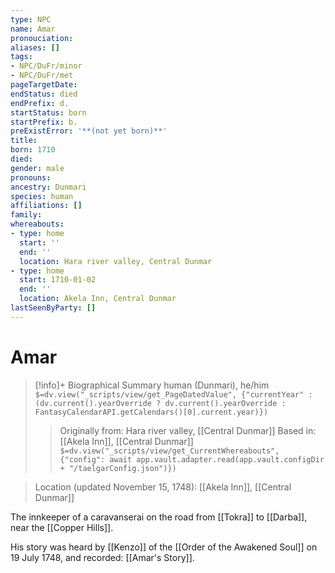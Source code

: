 ```yaml
---
type: NPC
name: Amar
pronouciation:
aliases: []
tags:
- NPC/DuFr/minor
- NPC/DuFr/met
pageTargetDate:
endStatus: died
endPrefix: d.
startStatus: born
startPrefix: b.
preExistError: '**(not yet born)**'
title:
born: 1710
died:
gender: male
pronouns:
ancestry: Dunmari
species: human
affiliations: []
family:
whereabouts:
- type: home
  start: ''
  end: ''
  location: Hara river valley, Central Dunmar
- type: home
  start: 1710-01-02
  end: ''
  location: Akela Inn, Central Dunmar
lastSeenByParty: []
---
```

# Amar
>[!info]+ Biographical Summary
>human (Dunmari), he/him
>`$=dv.view("_scripts/view/get_PageDatedValue", {"currentYear" : (dv.current().yearOverride ? dv.current().yearOverride : FantasyCalendarAPI.getCalendars()[0].current.year)})`
>> Originally from: Hara river valley, [[Central Dunmar]]
>> Based in: [[Akela Inn]], [[Central Dunmar]]
>> `$=dv.view("_scripts/view/get_CurrentWhereabouts", {"config": await app.vault.adapter.read(app.vault.configDir + "/taelgarConfig.json")})`

>Location (updated November 15, 1748): [[Akela Inn]], [[Central Dunmar]]

The innkeeper of a caravanserai on the road from [[Tokra]] to [[Darba]], near the [[Copper Hills]]. 

His story was heard by [[Kenzo]] of the [[Order of the Awakened Soul]] on 19 July 1748, and recorded: [[Amar's Story]].